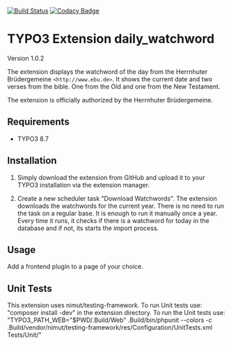 [![Build Status](https://travis-ci.org/tritum/daily_watchword.svg?branch=master)](https://travis-ci.org/tritum/daily_watchword)
[![Codacy Badge](https://api.codacy.com/project/badge/Grade/daa5737f330d463db690578bcd1e9a32)](https://www.codacy.com/app/tritum/daily_watchword?utm_source=github.com&amp;utm_medium=referral&amp;utm_content=tritum/daily_watchword&amp;utm_campaign=Badge_Grade)

TYPO3 Extension daily_watchword
===============================

Version 1.0.2

The extension displays the watchword of the day from the Herrnhuter Brüdergemeine `<http://www.ebu.de>`.
It shows the current date and two verses from the bible. One from the Old and one from the New Testament.

The extension is officially authorized by the Herrnhuter Brüdergemeine.

Requirements
------------

- TYPO3 8.7

Installation
------------

1) Simply download the extension from GitHub and upload it to your TYPO3 installation via the extension manager.

2) Create a new scheduler task "Download Watchwords". The extension downloads the watchwords for the current year.
There is no need to run the task on a regular base. It is enough to run it manually once a year. Every time it runs,
it checks if there is a watchword for today in the database and if not, its starts the import process.

Usage
-----

Add a frontend plugin to a page of your choice.

Unit Tests
----------

This extension uses nimut/testing-framework.
To run Unit tests use: "composer install -dev" in the extension directory. To run the Unit tests use:
"TYPO3_PATH_WEB="$PWD/.Build/Web" .Build/bin/phpunit --colors -c .Build/vendor/nimut/testing-framework/res/Configuration/UnitTests.xml Tests/Unit/"